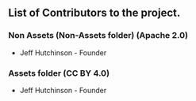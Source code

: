 ## List of Contributors to the project.

### Non Assets (Non-Assets folder) (Apache 2.0)
- Jeff Hutchinson - Founder

### Assets folder (CC BY 4.0)
- Jeff Hutchinson - Founder